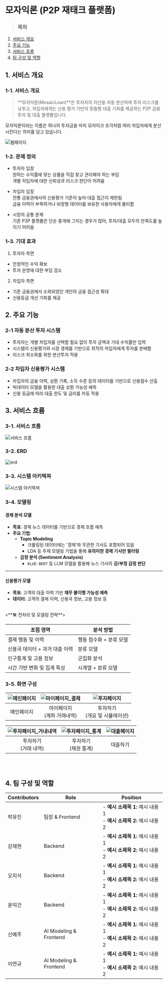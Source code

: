 # 모자익론 (P2P 재태크 플랫폼)

> ### 목차
1. [서비스 개요](#1-서비스-개요)
2. [주요 기능](#2-주요-기능)
3. [서비스 흐름](#3-서비스-흐름)
4. [팀 구성 및 역할](#4-팀-구성-및-역할)

## 1. 서비스 개요
### 1-1. 서비스 개요
> **모자익론(MosaicLoan)**은 투자자의 자산을 자동 분산하여 투자 리스크를 낮추고, 차입자에게는 신용 평가 기반의 맞춤형 대출 기회를 제공하는 P2P 금융 투자 및 대출 플랫폼입니다.

모자익론이라는 이름은 하나의 투자금을 마치 모자이크 조각처럼 여러 차입자에게 분산시킨다는 의미를 담고 있습니다.

![웹페이지](./images/메인_히어로.png)

### 1-2. 문제 정의
- 투자자 입장<br>
원하는 수익률에 맞는 상품을 직접 찾고 관리해야 하는 부담<br>
개별 차입자에 대한 신뢰성과 리스크 판단이 어려움

- 차입자 입장<br>
전통 금융권에서의 신용평가 기준이 높아 대출 접근이 제한됨<br>
금융 이력이 부족하거나 비정형 데이터를 보유한 사용자에게 불리함

- 시장의 공통 문제<br>
기존 P2P 플랫폼은 단순 중개에 그치는 경우가 많아, 투자/대출 모두의 만족도를 높이기 어려움<br>

### 1-3. 기대 효과
1. 투자자 측면
- 안정적인 수익 확보
- 투자 운영에 대한 부담 감소

2. 차입자 측면
- 기존 금융권에서 소외되었던 개인의 금융 접근성 확대
- 신용등급 개선 기회를 제공

## 2. 주요 기능
### 2-1 자동 분산 투자 시스템
- 투자자는 개별 차입자를 선택할 필요 없이 투자 금액과 기대 수익률만 입력
- 시스템이 신용평가와 시장 경제를 기반으로 최적의 차입자에게 투자를 분배함
- 리스크 최소화를 위한 분산투자 적용

### 2-2 차입자 신용평가 시스템
- 차입자의 금융 이력, 상환 기록, 소득 수준 등의 데이터를 기반으로 신용점수 산출
- 빅데이터 모델을 활용한 대출 상환 가능성 예측
- 신용 등급에 따라 대출 한도 및 금리를 차등 적용


## 3. 서비스 흐름
### 3-1. 서비스 흐름
![서비스 흐름](./images/서비스%20흐름.png)

### 3-2. ERD 
![erd](./images/erd.png)

### 3-3. 시스템 아키텍쳐
![시스템 아키텍쳐](./images/시스템아키텍쳐.png)

### 3-4. 모델링
#### 경제 분석 모델

- **목표**: 경제 뉴스 데이터를 기반으로 경제 흐름 예측  
- **주요 기법**:
  - **Topic Modeling**  
    - 크롤링된 데이터에는 '경제'와 무관한 기사도 포함되어 있음  
    - LDA 등 주제 모델링 기법을 통해 **유의미한 경제 기사만 필터링**
  - **감정 분석 (Sentiment Analysis)**  
    - `KLUE-BERT` 등 LLM 모델을 활용해 뉴스 기사의 **긍/부정 감정 판단**

---

#### 신용평가 모델

- **목표**: 고객의 대출 이력 기반 **채무 불이행 가능성 예측**
- **데이터**: 고객의 결제 이력, 신용국 정보, 고용 정보 등 
<br>
<**🛠 전처리 및 모델링 전략**>

| 초점 영역                       | 분석 방법             |
|------------------------------|---------------------|
| 결제 행동 및 이력              | 행동 점수화 + 분류 모델 |
| 신용국 데이터 + 과거 대출 이력  | 분류 모델             |
| 인구통계 및 고용 정보          | 군집화 분석           |
| 시간 기반 변화 및 집계 특성     | 시계열 + 분류 모델     |


### 3-5. 화면 구성
 | ![메인페이지](./images/메인페이지.png) | ![마이페이지_결제](./images/마이페이지_결제.png) | ![투자페이지](./images/투자페이지.png) |
|:-----------------------------------------------:|:--------------------------------------:|:--------------------------------------:|
|메인페이지                       | 마이페이지<br>(계좌 거래내역)                           | 투자하기<br>(개요 및 시뮬레이션)           |

| ![투자페이지_거내내역](./images/투자페이지_거내내역.png) | ![투자페이지_통계](./images/투자페이지_통계.png) | ![대출페이지](./images/대출페이지.png) |
|:--------------------------------------------------------:|:-----------------------------------------------:|:------------------------------------:|
| 투자하기<br>(거래 내역)                                      | 투자하기<br>(채권 통계)                             | 대출하기                             |

<br><br>

## 4. 팀 구성 및 역할


| Contributors | Role                       | Position         |
| ------------ | -------------------------- | ------------------------------------------------------------------------------------------------------------------------------------------------------------------------------------------------------------------------------------------------------------------------------------------------------------------------------------------------------------------------------------------------------------------------------------------------------------------------------------------------------------------------------------------------------------------------------------------------------------------------------------------------------------------------------------------------------------------------------------------------------------------------------------------------------------------------------------------------------------------------------------------------------------------------------------------------------------------------- |
| 박유진      | 팀장 & Frontend       | - **예시 소제목 1:** 예시 내용1 <br> - **예시 소제목 2:** 예시 내용2 <br>
| 강재현      | Backend       | - **예시 소제목 1:** 예시 내용1 <br> - **예시 소제목 2:** 예시 내용2 <br>
| 오지석      | Backend       | - **예시 소제목 1:** 예시 내용1 <br> - **예시 소제목 2:** 예시 내용2 <br>
| 윤덕건      | Backend       | - **예시 소제목 1:** 예시 내용1 <br> - **예시 소제목 2:** 예시 내용2 <br>
| 신예주      | AI Modeling & Frontend       | - **예시 소제목 1:** 예시 내용1 <br> - **예시 소제목 2:** 예시 내용2 <br>
| 이연규      | AI Modeling & Frontend       | - **예시 소제목 1:** 예시 내용1 <br> - **예시 소제목 2:** 예시 내용2 <br>
